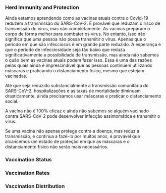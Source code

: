 ### Herd Immunity and Protection

Ainda estamos aprendendo como as vacinas atuais contra o Covid-19 reduzem a transmissão do SARS-CoV-2. É provável que reduzam o risco de transmissão do vírus, mas não completamente. As vacinas preparam o corpo de forma melhor para combater os vírus. No entanto, isso não significa que uma pessoa não possa transmitir o vírus. Apenas que o período em que são infecciosos é em grande parte reduzido. A esperança é que o período de infecciosidade seja tão baixo que reduza significativamente a possibilidade de transmissão, mas ainda não sabemos o quão bem as vacinas atuais podem fazer isso. Essa é uma das razões pelas quais ainda é imprescindível que as pessoas continuem utilizando máscaras e praticando o distanciamento físico, mesmo que estejam vacinadas.

Até que seja reduzido substancialmente a transmissão comunitária do SARS-CoV-2, hospitalizações e as taxas de mortalidade diminuam drasticamente, ainda precisamos usar máscaras e praticar o distanciamento social.

A vacina não é 100% eficaz e ainda não sabemos se alguém vacinado contra SARS-CoV-2 pode desenvolver infecção assintomática e transmitir o vírus.

Se uma vacina não apenas protege contra a doença, mas reduz a transmissão, e continua a fazê-lo por muitos anos, é provável que alcancemos um estado de proteção em que as máscaras e o distanciamento físico não serão mais necessários.

### Vaccination Status

### Vaccination Rates

### Vaccination Distribution
